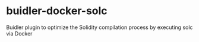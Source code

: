# buidler-docker-solc
Buidler plugin to optimize the Solidity compilation process by executing solc via Docker
